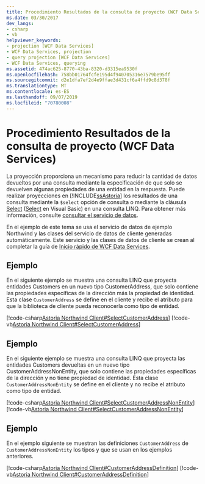 ```yaml
---
title: Procedimiento Resultados de la consulta de proyecto (WCF Data Services)
ms.date: 03/30/2017
dev_langs:
- csharp
- vb
helpviewer_keywords:
- projection [WCF Data Services]
- WCF Data Services, projection
- query projection [WCF Data Services]
- WCF Data Services, querying
ms.assetid: 474ac625-8770-43ba-8320-d3315ea9530f
ms.openlocfilehash: 758bb01764fcfe195d4f940705316e7579be95ff
ms.sourcegitcommit: d2e1dfa7ef2d4e9ffae3d431cf6a4ffd9c8d378f
ms.translationtype: MT
ms.contentlocale: es-ES
ms.lasthandoff: 09/07/2019
ms.locfileid: "70780008"
---
```

# <a name="how-to-project-query-results-wcf-data-services"></a>Procedimiento Resultados de la consulta de proyecto (WCF Data Services)
La proyección proporciona un mecanismo para reducir la cantidad de datos devueltos por una consulta mediante la especificación de que solo se devuelven algunas propiedades de una entidad en la respuesta. Puede realizar proyecciones en [!INCLUDE[ssAstoria](../../../../includes/ssastoria-md.md)] los resultados de una consulta mediante la `$select` opción de consulta o mediante la cláusula [Select](../../../csharp/language-reference/keywords/select-clause.md) ([Select](../../../visual-basic/language-reference/queries/select-clause.md) en Visual Basic) en una consulta LINQ. Para obtener más información, consulte [consultar el servicio de datos](querying-the-data-service-wcf-data-services.md).  
  
 En el ejemplo de este tema se usa el servicio de datos de ejemplo Northwind y las clases del servicio de datos de cliente generadas automáticamente. Este servicio y las clases de datos de cliente se crean al completar la guía de [Inicio rápido de WCF Data Services](quickstart-wcf-data-services.md).  
  
## <a name="example"></a>Ejemplo  
 En el siguiente ejemplo se muestra una consulta LINQ que proyecta entidades Customers en un nuevo tipo CustomerAddress, que solo contiene las propiedades específicas de la dirección más la propiedad de identidad. Esta clase `CustomerAddress` se define en el cliente y recibe el atributo para que la biblioteca de cliente pueda reconocerla como tipo de entidad.  
  
 [!code-csharp[Astoria Northwind Client#SelectCustomerAddress](../../../../samples/snippets/csharp/VS_Snippets_Misc/astoria_northwind_client/cs/source.cs#selectcustomeraddress)]
 [!code-vb[Astoria Northwind Client#SelectCustomerAddress](../../../../samples/snippets/visualbasic/VS_Snippets_Misc/astoria_northwind_client/vb/source.vb#selectcustomeraddress)]  
  
## <a name="example"></a>Ejemplo  
 En el siguiente ejemplo se muestra una consulta LINQ que proyecta las entidades Customers devueltas en un nuevo tipo CustomerAddressNonEntity, que solo contiene las propiedades específicas de la dirección y no tiene propiedad de identidad. Esta clase `CustomerAddressNonEntity` se define en el cliente y no recibe el atributo como tipo de entidad.  
  
 [!code-csharp[Astoria Northwind Client#SelectCustomerAddressNonEntity](../../../../samples/snippets/csharp/VS_Snippets_Misc/astoria_northwind_client/cs/source.cs#selectcustomeraddressnonentity)]
 [!code-vb[Astoria Northwind Client#SelectCustomerAddressNonEntity](../../../../samples/snippets/visualbasic/VS_Snippets_Misc/astoria_northwind_client/vb/source.vb#selectcustomeraddressnonentity)]  
  
## <a name="example"></a>Ejemplo  
 En el ejemplo siguiente se muestran las definiciones `CustomerAddress` de `CustomerAddressNonEntity` los tipos y que se usan en los ejemplos anteriores.  
  
 [!code-csharp[Astoria Northwind Client#CustomerAddressDefinition](../../../../samples/snippets/csharp/VS_Snippets_Misc/astoria_northwind_client/cs/customeraddress.cs#customeraddressdefinition)]
 [!code-vb[Astoria Northwind Client#CustomerAddressDefinition](../../../../samples/snippets/visualbasic/VS_Snippets_Misc/astoria_northwind_client/vb/customeraddress.vb#customeraddressdefinition)]
